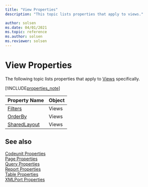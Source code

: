 ```yaml
---
title: "View Properties"
description: "This topic lists properties that apply to views."

author: solsen
ms.date: 04/01/2021
ms.topic: reference
ms.author: solsen
ms.reviewer: solsen
---
```


# View Properties

The following topic lists properties that apply to [Views](../devenv-views.md) specifically.

[!INCLUDE[properties_note](../includes/properties_note.md)]


|Property Name| Object |
|-------------|--------|
|[Filters](devenv-filters-property.md) | Views |
|[OrderBy](devenv-orderby-property.md) | Views |
|[SharedLayout](devenv-sharedlayout-property.md)| Views |

## See also

[Codeunit Properties](devenv-codeunit-properties.md)  
[Page Properties](devenv-page-property-overview.md)  
[Query Properties](devenv-query-properties.md)  
[Report Properties](devenv-report-properties.md)  
[Table Properties](devenv-table-properties.md)  
[XMLPort Properties](devenv-xmlport-properties.md) 